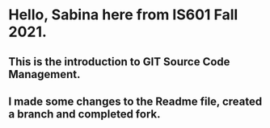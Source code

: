 # Hello, Sabina here from IS601 Fall 2021.
## This is the introduction to GIT Source Code Management.
## I made some changes to the Readme file, created a branch and completed fork.
